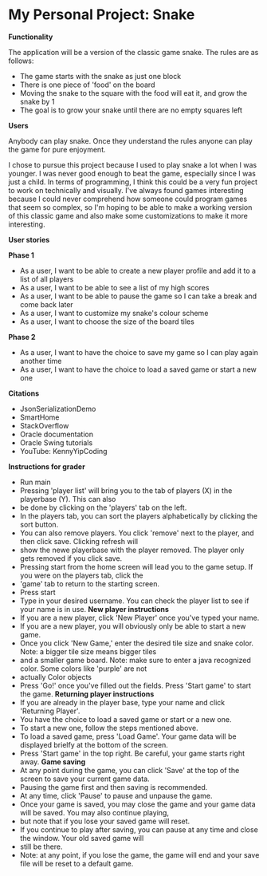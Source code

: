 # My Personal Project: Snake

**Functionality**

The application will be a version of the classic game snake. The rules are as follows:

- The game starts with the snake as just one block
- There is one piece of 'food' on the board
- Moving the snake to the square with the food will eat it, and grow the snake by 1
- The goal is to grow your snake until there are no empty squares left

**Users**

Anybody can play snake. Once they understand the rules anyone can play the game for pure enjoyment.

I chose to pursue this project because I used to play snake a lot when I 
was younger. I was never good enough to beat the game, especially since I 
was just a child. In terms of programming, I think this could be a very fun 
project to work on technically and visually. I've always found games interesting
because I could never comprehend how someone could program games that seem
so complex, so I'm hoping to be able to make a working version of this classic
game and also make some customizations to make it more interesting.

**User stories**

**Phase 1**
- As a user, I want to be able to create a new player profile and add it to a list of all players
- As a user, I want to be able to see a list of my high scores
- As a user, I want to be able to pause the game so I can take a break and come back later
- As a user, I want to customize my snake's colour scheme
- As a user, I want to choose the size of the board tiles

**Phase 2**
- As a user, I want to have the choice to save my game so I can play again another time
- As a user, I want to have the choice to load a saved game or start a new one

**Citations**
- JsonSerializationDemo
- SmartHome
- StackOverflow
- Oracle documentation
- Oracle Swing tutorials
- YouTube: KennyYipCoding

**Instructions for grader**
- Run main
- Pressing 'player list' will bring you to the tab of players (X) in the playerbase (Y). This can also
- be done by clicking on the 'players' tab on the left.
- In the players tab, you can sort the players alphabetically by clicking the sort button.
- You can also remove players. You click 'remove' next to the player, and then click save. Clicking refresh will
- show the newe playerbase with the player removed. The player only gets removed if you click save.
- Pressing start from the home screen will lead you to the game setup. If you were on the players tab, click the
- 'game' tab to return to the starting screen.
- Press start
- Type in your desired username. You can check the player list to see if your name is in use.
**New player instructions**
- If you are a new player, click 'New Player' once you've typed your name.
- If you are a new player, you will obviously only be able to start a new game.
- Once you click 'New Game,' enter the desired tile size and snake color. Note: a bigger tile size means bigger tiles
- and a smaller game board. Note: make sure to enter a java recognized color. Some colors like 'purple' are not
- actually Color objects
- Press 'Go!' once you've filled out the fields. Press 'Start game' to start the game.
**Returning player instructions**
- If you are already in the player base, type your name and click 'Returning Player'.
- You have the choice to load a saved game or start or a new one.
- To start a new one, follow the steps mentioned above.
- To load a saved game, press 'Load Game'. Your game data will be displayed brielfy at the bottom of the screen.
- Press 'Start game' in the top right. Be careful, your game starts right away.
**Game saving**
- At any point during the game, you can click 'Save' at the top of the screen to save your current game data.
- Pausing the game first and then saving is recommended.
- At any time, click 'Pause' to pause and unpause the game.
- Once your game is saved, you may close the game and your game data will be saved. You may also continue playing,
- but note that if you lose your saved game will reset.
- If you continue to play after saving, you can pause at any time and close the window. Your old saved game will
- still be there.
- Note: at any point, if you lose the game, the game will end and your save file will be reset to a default game.